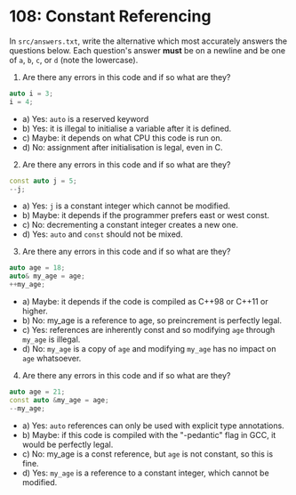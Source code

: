 # 108: Constant Referencing

In `src/answers.txt`, write the alternative which most accurately answers the questions below. Each question's answer **must** be on a newline and be one of `a`, `b`, `c`, or `d` (note the lowercase).

1. Are there any errors in this code and if so what are they?
```cpp
auto i = 3;
i = 4;
```
- a) Yes: `auto` is a reserved keyword
- b) Yes: it is illegal to initialise a variable after it is defined.
- c) Maybe: it depends on what CPU this code is run on.
- d) No: assignment after initialisation is legal, even in C.

2. Are there any errors in this code and if so what are they?
```cpp
const auto j = 5;
--j;
```
- a) Yes: `j` is a constant integer which cannot be modified.
- b) Maybe: it depends if the programmer prefers east or west const.
- c) No: decrementing a constant integer creates a new one.
- d) Yes: `auto` and `const` should not be mixed.

3. Are there any errors in this code and if so what are they?
```cpp
auto age = 18;
auto& my_age = age;
++my_age;
```
- a) Maybe: it depends if the code is compiled as C++98 or C++11 or higher.
- b) No: my_age is a reference to age, so preincrement is perfectly legal.
- c) Yes: references are inherently const and so modifying `age` through `my_age` is illegal.
- d) No: `my_age` is a copy of `age` and modifying `my_age` has no impact on `age` whatsoever.

4. Are there any errors in this code and if so what are they?
```cpp
auto age = 21;
const auto &my_age = age;
--my_age;
```
- a) Yes: `auto` references can only be used with explicit type annotations.
- b) Maybe: if this code is compiled with the "-pedantic" flag in GCC, it would be perfectly legal.
- c) No: my_age is a const reference, but `age` is not constant, so this is fine.
- d) Yes: `my_age` is a reference to a constant integer, which cannot be modified.
